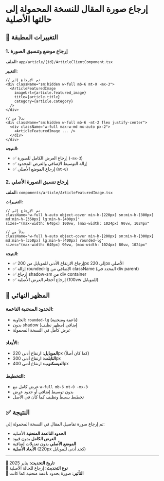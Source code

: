 # إرجاع صورة المقال للنسخة المحمولة إلى حالتها الأصلية

## 🔄 التغييرات المطبقة

### 1. إرجاع موضع وتنسيق الصورة
**الملف:** `app/article/[id]/ArticleClientComponent.tsx`

**التغيير:**
```tsx
// تم الإرجاع إلى
<div className="sm:hidden w-full mb-6 mt-0 -mx-3">
  <ArticleFeaturedImage
    imageUrl={article.featured_image}
    title={article.title}
    category={article.category}
  />
</div>

// بدلاً من
<div className="sm:hidden w-full mb-6 -mt-2 flex justify-center">
  <div className="w-full max-w-md mx-auto px-2">
    <ArticleFeaturedImage ... />
  </div>
</div>
```

**النتيجة:**
- ✅ إرجاع العرض الكامل للصورة (`-mx-3`)
- ✅ إزالة التوسيط الإضافي والعرض المحدود
- ✅ إرجاع الموضع الأصلي (`mt-0`)

### 2. إرجاع تنسيق الصورة الأصلي
**الملف:** `components/article/ArticleFeaturedImage.tsx`

**التغييرات:**
```tsx
// تم الإرجاع إلى
className="w-full h-auto object-cover min-h-[220px] sm:min-h-[300px] md:min-h-[350px] lg:min-h-[400px]"
sizes="(max-width: 640px) 100vw, (max-width: 1024px) 90vw, 1024px"

// بدلاً من
className="w-full h-auto object-cover min-h-[200px] sm:min-h-[300px] md:min-h-[350px] lg:min-h-[400px] rounded-lg"
sizes="(max-width: 640px) 90vw, (max-width: 1024px) 80vw, 1024px"
```

**النتيجة:**
- ✅ إرجاع الارتفاع الأدنى للموبايل من 200px إلى 220px الأصلي
- ✅ إزالة rounded-lg الإضافي من className (المحدد في div parent)
- ✅ إرجاع shadow-sm من div container
- ✅ إرجاع أحجام العرض الأصلية (100vw للموبايل)

## 📱 المظهر النهائي

### الحدود المنحنية الناعمة:
- الحاوية: `rounded-lg` (ناعمة ومنحنية)
- بدون shadow إضافي (مظهر نظيف)
- عرض كامل في النسخة المحمولة

### الأبعاد:
- **الموبايل:** ارتفاع أدنى 220px (كما كان أصلاً)
- **التابلت:** ارتفاع أدنى 300px
- **الديسكتوب:** ارتفاع أدنى 400px

### التخطيط:
- عرض كامل مع `w-full mb-6 mt-0 -mx-3`
- بدون توسيط إضافي أو حدود عرض
- تخطيط بسيط ونظيف كما كان في الأصل

## ✅ النتيجة

تم إرجاع صورة تفاصيل المقال في النسخة المحمولة إلى:
- **الحدود الناعمة المنحنية** الأصلية
- **العرض الكامل** بدون قيود
- **الموضع الأصلي** بدون تعديلات إضافية
- **الأبعاد الأصلية** (220px كحد أدنى للموبايل)

---

**📅 تاريخ التحديث:** يناير 2025  
**🔄 نوع التحديث:** إرجاع للحالة الأصلية  
**📱 التأثير:** صورة بحدود ناعمة منحنية كما كانت
